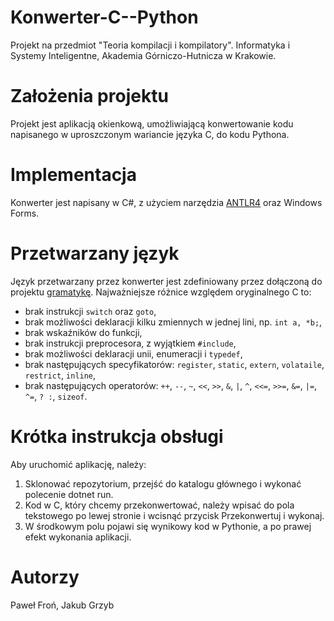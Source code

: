 # Konwerter-C--Python
Projekt na przedmiot "Teoria kompilacji i kompilatory". Informatyka i Systemy Inteligentne, Akademia Górniczo-Hutnicza w Krakowie.

# Założenia projektu
Projekt jest aplikacją okienkową, umożliwiającą konwertowanie kodu napisanego w uproszczonym wariancie języka C, do kodu Pythona.

# Implementacja
Konwerter jest napisany w C#, z użyciem narzędzia [ANTLR4](https://www.antlr.org/index.html) oraz Windows Forms.

# Przetwarzany język
Język przetwarzany przez konwerter jest zdefiniowany przez dołączoną do projektu [gramatykę](CGrammar.g4). Najważniejsze różnice względem oryginalnego C to:
* brak instrukcji `switch` oraz `goto`,
* brak możliwości deklaracji kilku zmiennych w jednej lini, np. `int a, *b;`,
* brak wskaźników do funkcji,
* brak instrukcji preprocesora, z wyjątkiem `#include`,
* brak możliwości deklaracji unii, enumeracji i `typedef`,
* brak następujących specyfikatorów: `register`, `static`, `extern`, `volataile`, `restrict`, `inline`,
* brak następujących operatorów: `++`, `--`, `~`, `<<`, `>>`, `&`, `|`, `^`, `<<=`, `>>=`, `&=`, `|=`, `^=`, `? :`, `sizeof`.

# Krótka instrukcja obsługi
Aby uruchomić aplikację, należy:
1. Sklonować repozytorium, przejść do katalogu głównego i wykonać polecenie dotnet run.
2. Kod w C, który chcemy przekonwertować, należy wpisać do pola tekstowego po lewej stronie i wcisnąć przycisk Przekonwertuj i wykonaj.
3. W środkowym polu pojawi się wynikowy kod w Pythonie, a po prawej efekt wykonania aplikacji.


# Autorzy
Paweł Froń, Jakub Grzyb
